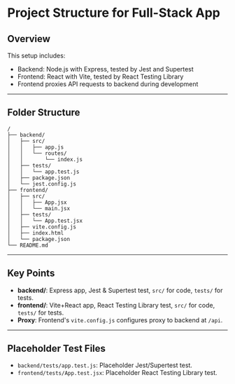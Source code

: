 # Project Structure for Full-Stack App

## Overview

This setup includes:
- Backend: Node.js with Express, tested by Jest and Supertest
- Frontend: React with Vite, tested by React Testing Library
- Frontend proxies API requests to backend during development

---

## Folder Structure

```
/
├── backend/
│   ├── src/
│   │   ├── app.js
│   │   └── routes/
│   │       └── index.js
│   ├── tests/
│   │   └── app.test.js
│   ├── package.json
│   └── jest.config.js
├── frontend/
│   ├── src/
│   │   ├── App.jsx
│   │   └── main.jsx
│   ├── tests/
│   │   └── App.test.jsx
│   ├── vite.config.js
│   ├── index.html
│   └── package.json
└── README.md
```

---

## Key Points

- **backend/**: Express app, Jest & Supertest test, `src/` for code, `tests/` for tests.
- **frontend/**: Vite+React app, React Testing Library test, `src/` for code, `tests/` for tests.
- **Proxy**: Frontend's `vite.config.js` configures proxy to backend at `/api`.

---

## Placeholder Test Files

- `backend/tests/app.test.js`: Placeholder Jest/Supertest test.
- `frontend/tests/App.test.jsx`: Placeholder React Testing Library test.
